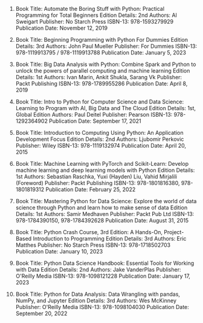 1. Book Title: Automate the Boring Stuff with Python: Practical Programming for Total Beginners
Edition Details: 2nd
Authors: Al Sweigart
Publisher: No Starch Press
ISBN-13: 978-1593279929
Publication Date: November 12, 2019


2. Book Title: Beginning Programming with Python For Dummies
Edition Details: 3rd
Authors: John Paul Mueller
Publisher: For Dummies
ISBN-13: 978-1119913795 / 978-1119913788
Publication Date: January 5, 2023


3. Book Title: Big Data Analysis with Python: Combine Spark and Python to unlock the powers of parallel computing and machine learning
Edition Details: 1st
Authors: Ivan Marin, Ankit Shukla, Sarang Vk
Publisher: Packt Publishing
ISBN-13: 978-1789955286
Publication Date: April 8, 2019


4. Book Title: Intro to Python for Computer Science and Data Science: Learning to Program with AI, Big Data and The Cloud
Edition Details: 1st, Global Edition
Authors: Paul Deitel
Publisher: Pearson
ISBN-13: 978-1292364902
Publication Date: September 17, 2021


5. Book Title: Introduction to Computing Using Python: An Application Development Focus
Edition Details: 2nd
Authors: Ljubomir Perkovic
Publisher: Wiley
ISBN-13: 978-1119132974
Publication Date: April 20, 2015


6. Book Title: Machine Learning with PyTorch and Scikit-Learn: Develop machine learning and deep learning models with Python
Edition Details: 1st
Authors: Sebastian Raschka, Yuxi (Hayden) Liu, Vahid Mirjalili (Foreword)
Publisher: Packt Publishing
ISBN-13: 978-1801816380, 978-1801819312
Publication Date: February 25, 2022


7. Book Title: Mastering Python for Data Science: Explore the world of data science through Python and learn how to make sense of data
Edition Details: 1st
Authors: Samir Medhaven
Publisher: Packt Pub Ltd
ISBN-13: 978-1784390150, 978-1784392628
Publication Date: August 31, 2015


8. Book Title: Python Crash Course, 3rd Edition: A Hands-On, Project-Based Introduction to Programming
Edition Details: 3rd
Authors: Eric Matthes
Publisher: No Starch Press
ISBN-13: 978-1718502703
Publication Date: January 10, 2023


9. Book Title: Python Data Science Handbook: Essential Tools for Working with Data
Edition Details: 2nd
Authors: Jake VanderPlas
Publisher: O'Reilly Media
ISBN-13: 978-1098121228
Publication Date: January 17, 2023


10. Book Title: Python for Data Analysis: Data Wrangling with pandas, NumPy, and Jupyter
Edition Details: 3rd
Authors: Wes McKinney
Publisher: O'Reilly Media
ISBN-13: 978-1098104030
Publication Date: September 20, 2022
